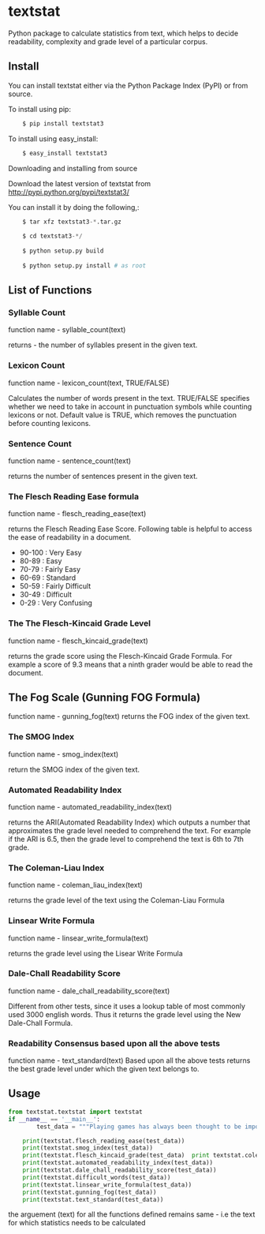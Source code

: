 textstat
========

Python package to calculate statistics from text, which helps to decide readability, complexity and grade level of a particular corpus.


Install
-------

You can install textstat either via the Python Package Index (PyPI) or from source.

To install using pip:

```python
	$ pip install textstat3
```	

To install using easy_install:

```python	
	$ easy_install textstat3
```

Downloading and installing from source

Download the latest version of textstat from http://pypi.python.org/pypi/textstat3/

You can install it by doing the following,:

```python
    $ tar xfz textstat3-*.tar.gz
   
    $ cd textstat3-*/
   
    $ python setup.py build
   
    $ python setup.py install # as root
```

List of Functions
----

### Syllable Count

function name - syllable_count(text)

returns - the number of syllables present in the given text.

### Lexicon Count

function name - lexicon_count(text, TRUE/FALSE)

Calculates the number of words present in the text.
TRUE/FALSE specifies whether we need to take in account in punctuation symbols while counting lexicons or not.
Default value is TRUE, which removes the punctuation before counting lexicons.

### Sentence Count

function name - sentence_count(text)

returns the number of sentences present in the given text.


### The Flesch Reading Ease formula

function name - flesch_reading_ease(text)

returns the Flesch Reading Ease Score. Following table is helpful to access the ease of readability in a document.

* 90-100 : Very Easy 
* 80-89 : Easy 
* 70-79 : Fairly Easy 
* 60-69 : Standard 
* 50-59 : Fairly Difficult 
* 30-49 : Difficult 
* 0-29 : Very Confusing

### The The Flesch-Kincaid Grade Level

function name - flesch_kincaid_grade(text)

returns the grade score using the Flesch-Kincaid Grade Formula.
</n>For example a score of 9.3 means that a ninth grader would be able to read the document.

## The Fog Scale (Gunning FOG Formula)
function name - gunning_fog(text)
returns the FOG index of the given text.

### The SMOG Index
function name - smog_index(text)

return the SMOG index of the given text.

### Automated Readability Index
function name - automated_readability_index(text)

returns the ARI(Automated Readability Index) which outputs a number that approximates the grade level needed to comprehend the text.
</n>For example if the ARI is 6.5, then the grade level to comprehend the text is 6th to 7th grade.

### The Coleman-Liau Index
function name - coleman_liau_index(text)

returns the grade level of the text using the Coleman-Liau Formula

### Linsear Write Formula
function name - linsear_write_formula(text)

returns the grade level using the Lisear Write Formula

### Dale-Chall Readability Score
function name - dale_chall_readability_score(text)

Different from other tests, since it uses a lookup table of most commonly used 3000 english words.
Thus it returns the grade level using the New Dale-Chall Formula.
### Readability Consensus based upon all the above tests
function name - text_standard(text)
Based upon all the above tests returns the best grade level under which the given text belongs to.


Usage
----------
```python
from textstat.textstat import textstat
if __name__ == '__main__':
		test_data = """Playing games has always been thought to be important to the development of well-balanced and creative children; however, what part, if any, they should play in the lives of adults has never been researched that deeply. I believe that playing games is every bit as important for adults as for children. Not only is taking time out to play games with our children and other adults valuable to building interpersonal relationships but is also a wonderful way to release built up tension."""

	print(textstat.flesch_reading_ease(test_data))
	print(textstat.smog_index(test_data))
	print(textstat.flesch_kincaid_grade(test_data)	print textstat.coleman_liau_index(test_data))
	print(textstat.automated_readability_index(test_data))
	print(textstat.dale_chall_readability_score(test_data))
	print(textstat.difficult_words(test_data))
	print(textstat.linsear_write_formula(test_data))
	print(textstat.gunning_fog(test_data))
	print(textstat.text_standard(test_data))
```

the arguement (text) for all the functions defined remains same - 
i.e the text for which statistics needs to be calculated










